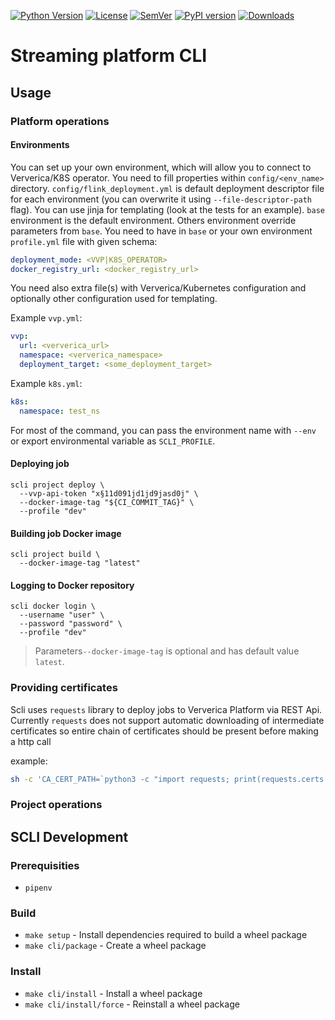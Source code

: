 [![Python Version](https://img.shields.io/badge/python-3.8-blue.svg)](https://github.com/getindata/streaming-cli)
[![License](https://img.shields.io/badge/license-Apache%202.0-blue.svg)](https://opensource.org/licenses/Apache-2.0)
[![SemVer](https://img.shields.io/badge/semver-2.0.0-green)](https://semver.org/)
[![PyPI version](https://badge.fury.io/py/streamingcli.svg)](https://pypi.org/project/streamingcli/)
[![Downloads](https://pepy.tech/badge/streamingcli)](https://pepy.tech/badge/streamingcli)

# Streaming platform CLI

## Usage

### Platform operations

#### Environments

You can set up your own environment, which will allow you to connect to Ververica/K8S operator. You need to fill
properties within `config/<env_name>` directory. `config/flink_deployment.yml` is default deployment descriptor file
for each environment (you can overwrite it using `--file-descriptor-path` flag). You can use jinja for templating
(look at the tests for an example). `base` environment is the default environment. Others environment override
parameters from `base`. You need to have in `base` or your own environment `profile.yml`
file with given schema:
```yaml
deployment_mode: <VVP|K8S_OPERATOR>
docker_registry_url: <docker_registry_url>
```
You need also extra file(s) with Ververica/Kubernetes configuration
and optionally other configuration used for templating.

Example `vvp.yml`:
```yaml
vvp:
  url: <ververica_url>
  namespace: <ververica_namespace>
  deployment_target: <some_deployment_target>
  ```

Example `k8s.yml`:
```yaml
k8s:
  namespace: test_ns
```

For most of the command, you can pass the environment name with `--env`
or export environmental variable as `SCLI_PROFILE`.

#### Deploying job

```shell
scli project deploy \
  --vvp-api-token "x§11d091jd1jd9jasd0j" \
  --docker-image-tag "${CI_COMMIT_TAG}" \
  --profile "dev"
```

#### Building job Docker image

```shell
scli project build \
  --docker-image-tag "latest"
```

#### Logging to Docker repository

```shell
scli docker login \
  --username "user" \
  --password "password" \
  --profile "dev"
```

> Parameters`--docker-image-tag` is optional and has default value `latest`.

### Providing certificates
Scli uses `requests` library to deploy jobs to Ververica Platform via REST Api. Currently `requests` does not support
automatic downloading of intermediate certificates so entire chain of certificates should be present before making
a http call

example:
```sh
sh -c 'CA_CERT_PATH=`python3 -c "import requests; print(requests.certs.where())"`;for CERT in certs/*; do cat ${CERT}; done >> ${CA_CERT_PATH}';

```

### Project operations

## SCLI Development

### Prerequisities ##

* `pipenv`

### Build

* `make setup` - Install dependencies required to build a wheel package
* `make cli/package` - Create a wheel package

### Install

* `make cli/install` - Install a wheel package
* `make cli/install/force` - Reinstall a wheel package
